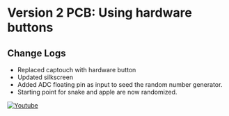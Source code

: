 # Version 2 PCB: Using hardware buttons
## Change Logs
* Replaced captouch with hardware button
* Updated silkscreen
* Added ADC floating pin as input to seed the random number generator.
* Starting point for snake and apple are now randomized.

[![Youtube](http://i3.ytimg.com/vi/vSr_nn6MiII/maxresdefault.jpg)](https://www.youtube.com/watch?v=vSr_nn6MiII)
